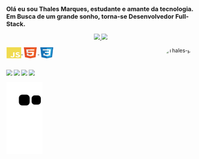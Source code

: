 ### Olá eu sou Thales Marques, estudante e amante da tecnologia. Em Busca de um grande sonho, torna-se Desenvolvedor Full-Stack.
<div align="center">
  <a href="https://github.com/Thales-Marques">
  <img height="180em" src="https://github-readme-stats.vercel.app/api?username=Thales-Marques&show_icons=true&theme=dark&include_all_commits=true&count_private=true"/>
  <img height="180em" src="https://github-readme-stats.vercel.app/api/top-langs/?username=Thales-Marques&layout=compact&langs_count=7&theme=dark"/>
</div>
  <div style="display: inline_block"><br>
  <img align="center" alt="Thales-Js" height="30" width="40" src="https://raw.githubusercontent.com/devicons/devicon/master/icons/javascript/javascript-plain.svg">
  <img align="center" alt="Thales-HTML" height="30" width="40" src="https://raw.githubusercontent.com/devicons/devicon/master/icons/html5/html5-original.svg">
  <img align="center" alt="Thales-CSS" height="30" width="40" src="https://raw.githubusercontent.com/devicons/devicon/master/icons/css3/css3-original.svg">
  <img align="right" alt="Thales-pic" height="150" style="border-radius:50px;" src="https://raw.githubusercontent.com/Thales-Marques/imagens/main/arts.png?token=GHSAT0AAAAAABZAMR6SNZ53OOVRDSH7Y3FEYZOREFQ">
</div>
  
  ##
  
<div>
  <a href="https://www.facebook.com/Thales4151/" target="_blank"><img src="https://img.shields.io/badge/Facebook-1877F2?style=for-the-badge&logo=facebook&logoColor=white" target="_blank"></a>
  <a href="https://www.instagram.com/thales_marrques/" target="_blank"><img src="https://img.shields.io/badge/-Instagram-%23E4405F?style=for-the-badge&logo=instagram&logoColor=white" target="_blank"></a>
  <a href = "mailto:thalesdsm22@gmail.com"><img src="https://img.shields.io/badge/-Gmail-%23333?style=for-the-badge&logo=gmail&logoColor=white" target="_blank"></a>
  <a href="https://www.linkedin.com/in/thales-dos-santos-marques-18640122a" target="_blank"><img src="https://img.shields.io/badge/-LinkedIn-%230077B5?style=for-the-badge&logo=linkedin&logoColor=white" target="_blank"></a> 
  
  ![Snake animation](https://github.com/Thales-Marques/Thales-Marques/blob/output/github-contribution-grid-snake.svg)
  
</div>
